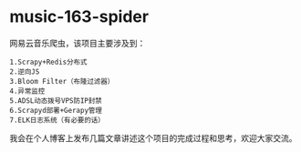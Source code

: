 # music-163-spider
网易云音乐爬虫，该项目主要涉及到：

    1.Scrapy+Redis分布式
    2.逆向JS
    3.Bloom Filter（布隆过滤器）
    4.异常监控
    5.ADSL动态拨号VPS防IP封禁
    6.Scrapyd部署+Gerapy管理
    7.ELK日志系统（有必要的话）

我会在个人博客上发布几篇文章讲述这个项目的完成过程和思考，欢迎大家交流。
